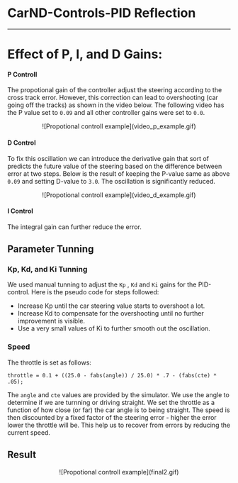 # CarND-Controls-PID Reflection

---

# Effect of P, I, and D Gains:

#### P Controll

The propotional gain of the controller adjust the steering according to the cross track error. However, this correction can lead to overshooting (car going off the tracks) as shown in the video below. The following video has the P value set to `0.09` and all other controller gains were set to `0.0`. 

<p align="center">
	![Propotional controll example](video_p_example.gif)
</p>

#### D Control

To fix this oscillation we can introduce the derivative gain that sort of predicts the future value of the steering based on the difference between error at two steps. Below is the result of keeping the P-value same as above `0.09` and setting D-value to `3.0`. The oscillation is significantly reduced. 

<p align="center">
	![Propotional controll example](video_d_example.gif)
</p>

#### I Control

The integral gain can further reduce the error.

## Parameter Tunning

### Kp, Kd, and Ki Tunning

We used manual tunning to adjust the `Kp` , `Kd` and `Ki` gains for the PID-control. Here is the pseudo code for steps followed:

* Increase Kp until the car steering value starts to overshoot a lot.
* Increase Kd to compensate for the overshooting until no further improvement is visible. 
* Use a very small values of Ki to further smooth out the oscillation.  

### Speed

The throttle is set as follows:

```
throttle = 0.1 + ((25.0 - fabs(angle)) / 25.0) * .7 - (fabs(cte) * .05); 

```
The ```angle``` and ```cte``` values are provided by the simulator. We use the angle to determine if we are turnning or driving straight. We set the throttle as a function of how close (or far) the car angle is to being straight. The speed is then discounted by a fixed factor of the steering error - higher the error lower the throttle will be. This help us to recover from errors by reducing the current speed. 

## Result

<p align="center">
	 ![Propotional controll example](final2.gif)
</p>
